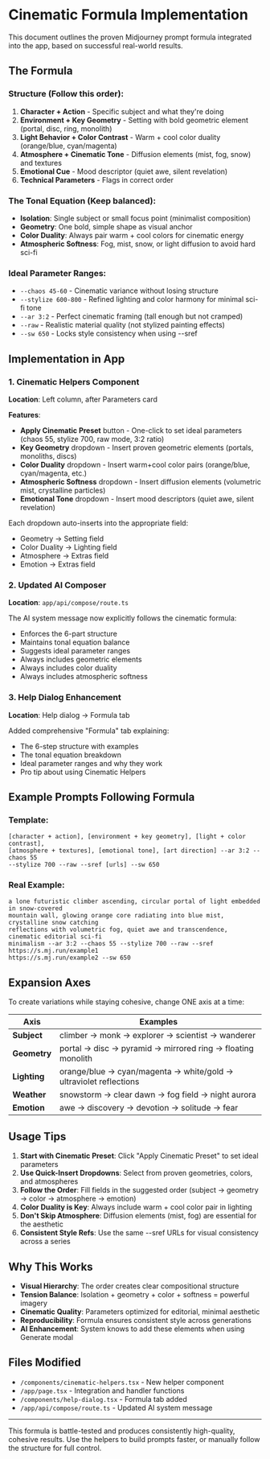 # Cinematic Formula Implementation

This document outlines the proven Midjourney prompt formula integrated into the app, based on successful real-world results.

## The Formula

### Structure (Follow this order):
1. **Character + Action** - Specific subject and what they're doing
2. **Environment + Key Geometry** - Setting with bold geometric element (portal, disc, ring, monolith)
3. **Light Behavior + Color Contrast** - Warm + cool color duality (orange/blue, cyan/magenta)
4. **Atmosphere + Cinematic Tone** - Diffusion elements (mist, fog, snow) and textures
5. **Emotional Cue** - Mood descriptor (quiet awe, silent revelation)
6. **Technical Parameters** - Flags in correct order

### The Tonal Equation (Keep balanced):
- **Isolation**: Single subject or small focus point (minimalist composition)
- **Geometry**: One bold, simple shape as visual anchor
- **Color Duality**: Always pair warm + cool colors for cinematic energy
- **Atmospheric Softness**: Fog, mist, snow, or light diffusion to avoid hard sci-fi

### Ideal Parameter Ranges:
- `--chaos 45-60` - Cinematic variance without losing structure
- `--stylize 600-800` - Refined lighting and color harmony for minimal sci-fi tone
- `--ar 3:2` - Perfect cinematic framing (tall enough but not cramped)
- `--raw` - Realistic material quality (not stylized painting effects)
- `--sw 650` - Locks style consistency when using --sref

## Implementation in App

### 1. Cinematic Helpers Component
**Location**: Left column, after Parameters card

**Features**:
- **Apply Cinematic Preset** button - One-click to set ideal parameters (chaos 55, stylize 700, raw mode, 3:2 ratio)
- **Key Geometry** dropdown - Insert proven geometric elements (portals, monoliths, discs)
- **Color Duality** dropdown - Insert warm+cool color pairs (orange/blue, cyan/magenta, etc.)
- **Atmospheric Softness** dropdown - Insert diffusion elements (volumetric mist, crystalline particles)
- **Emotional Tone** dropdown - Insert mood descriptors (quiet awe, silent revelation)

Each dropdown auto-inserts into the appropriate field:
- Geometry → Setting field
- Color Duality → Lighting field
- Atmosphere → Extras field
- Emotion → Extras field

### 2. Updated AI Composer
**Location**: `app/api/compose/route.ts`

The AI system message now explicitly follows the cinematic formula:
- Enforces the 6-part structure
- Maintains tonal equation balance
- Suggests ideal parameter ranges
- Always includes geometric elements
- Always includes color duality
- Always includes atmospheric softness

### 3. Help Dialog Enhancement
**Location**: Help dialog → Formula tab

Added comprehensive "Formula" tab explaining:
- The 6-step structure with examples
- The tonal equation breakdown
- Ideal parameter ranges and why they work
- Pro tip about using Cinematic Helpers

## Example Prompts Following Formula

### Template:
```
[character + action], [environment + key geometry], [light + color contrast], 
[atmosphere + textures], [emotional tone], [art direction] --ar 3:2 --chaos 55 
--stylize 700 --raw --sref [urls] --sw 650
```

### Real Example:
```
a lone futuristic climber ascending, circular portal of light embedded in snow-covered 
mountain wall, glowing orange core radiating into blue mist, crystalline snow catching 
reflections with volumetric fog, quiet awe and transcendence, cinematic editorial sci-fi 
minimalism --ar 3:2 --chaos 55 --stylize 700 --raw --sref https://s.mj.run/example1 
https://s.mj.run/example2 --sw 650
```

## Expansion Axes

To create variations while staying cohesive, change ONE axis at a time:

| Axis | Examples |
|------|----------|
| **Subject** | climber → monk → explorer → scientist → wanderer |
| **Geometry** | portal → disc → pyramid → mirrored ring → floating monolith |
| **Lighting** | orange/blue → cyan/magenta → white/gold → ultraviolet reflections |
| **Weather** | snowstorm → clear dawn → fog field → night aurora |
| **Emotion** | awe → discovery → devotion → solitude → fear |

## Usage Tips

1. **Start with Cinematic Preset**: Click "Apply Cinematic Preset" to set ideal parameters
2. **Use Quick-Insert Dropdowns**: Select from proven geometries, colors, and atmospheres
3. **Follow the Order**: Fill fields in the suggested order (subject → geometry → color → atmosphere → emotion)
4. **Color Duality is Key**: Always include warm + cool color pair in lighting
5. **Don't Skip Atmosphere**: Diffusion elements (mist, fog) are essential for the aesthetic
6. **Consistent Style Refs**: Use the same --sref URLs for visual consistency across a series

## Why This Works

- **Visual Hierarchy**: The order creates clear compositional structure
- **Tension Balance**: Isolation + geometry + color + softness = powerful imagery
- **Cinematic Quality**: Parameters optimized for editorial, minimal aesthetic
- **Reproducibility**: Formula ensures consistent style across generations
- **AI Enhancement**: System knows to add these elements when using Generate modal

## Files Modified

- `/components/cinematic-helpers.tsx` - New helper component
- `/app/page.tsx` - Integration and handler functions
- `/components/help-dialog.tsx` - Formula tab added
- `/app/api/compose/route.ts` - Updated AI system message

---

This formula is battle-tested and produces consistently high-quality, cohesive results. Use the helpers to build prompts faster, or manually follow the structure for full control.

